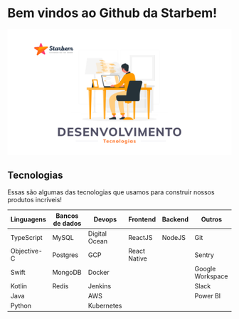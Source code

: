 # Bem vindos ao Github da Starbem!

![Banner Github](/images/banner.png)

## Tecnologias

Essas são algumas das tecnologias que usamos para construir nossos produtos incríveis!

| Linguagens  | Bancos de dados | Devops        | Frontend     | Backend | Outros           |
| ----------- | --------------- | ------------- | ------------ | ------- | ---------------- |
| TypeScript  | MySQL           | Digital Ocean | ReactJS      | NodeJS  | Git              |
| Objective-C | Postgres        | GCP           | React Native |         | Sentry           |
| Swift       | MongoDB         | Docker        |              |         | Google Workspace |
| Kotlin      | Redis           | Jenkins       |              |         | Slack            |
| Java        |                 | AWS           |              |         | Power BI         |
| Python      |                 | Kubernetes    |              |         |                  |

